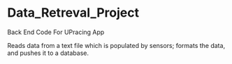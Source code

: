 Data_Retreval_Project
=====================

Back End Code For UPracing App

Reads data from a text file which is populated by sensors; formats the data, and pushes it to a database.
